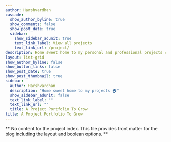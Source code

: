 ```yaml
---
author: Harshvardhan
cascade:
  show_author_byline: true
  show_comments: false
  show_post_date: true
  sidebar:
    show_sidebar_adunit: true
    text_link_label: View all projects
    text_link_url: /project/
description: Home sweet home to my personal and professional projects 🏠
layout: list-grid
show_author_byline: false
show_button_links: false
show_post_date: true
show_post_thumbnail: true
sidebar:
  author: Harshvardhan
  description: "Home sweet home to my projects 🏠"
  show_sidebar_adunit: false
  text_link_label: ""
  text_link_url: ""
  title: A Project Portfolio To Grow
title: A Project Portfolio To Grow
---
```


** No content for the project index. This file provides front matter for the blog including the layout and boolean options. **
